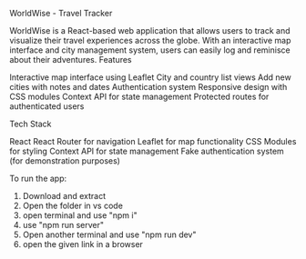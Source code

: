 WorldWise - Travel Tracker

WorldWise is a React-based web application that allows users to track and visualize their travel experiences across the globe. With an interactive map interface and city management system, users can easily log and reminisce about their adventures.
Features

Interactive map interface using Leaflet
City and country list views
Add new cities with notes and dates
Authentication system
Responsive design with CSS modules
Context API for state management
Protected routes for authenticated users

Tech Stack

React
React Router for navigation
Leaflet for map functionality
CSS Modules for styling
Context API for state management
Fake authentication system (for demonstration purposes)

To run the app:

1. Download and extract
2. Open the folder in vs code
3. open terminal and use "npm i"
4. use "npm run server"
5. Open another terminal and use "npm run dev"
6. open the given link in a browser
